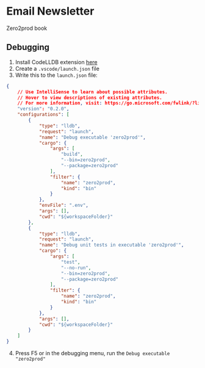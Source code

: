 # Email Newsletter
Zero2prod book

## Debugging

1. Install CodeLLDB extension [here](https://marketplace.visualstudio.com/items?itemName=vadimcn.vscode-lldb)
2. Create a `.vscode/launch.json` file
3. Write this to the `launch.json` file:
```json
{
    // Use IntelliSense to learn about possible attributes.
    // Hover to view descriptions of existing attributes.
    // For more information, visit: https://go.microsoft.com/fwlink/?linkid=830387
    "version": "0.2.0",
    "configurations": [
        {
            "type": "lldb",
            "request": "launch",
            "name": "Debug executable 'zero2prod'",
            "cargo": {
                "args": [
                    "build",
                    "--bin=zero2prod",
                    "--package=zero2prod"
                ],
                "filter": {
                    "name": "zero2prod",
                    "kind": "bin"
                }
            },
            "envFile": ".env",
            "args": [],
            "cwd": "${workspaceFolder}"
        },
        {
            "type": "lldb",
            "request": "launch",
            "name": "Debug unit tests in executable 'zero2prod'",
            "cargo": {
                "args": [
                    "test",
                    "--no-run",
                    "--bin=zero2prod",
                    "--package=zero2prod"
                ],
                "filter": {
                    "name": "zero2prod",
                    "kind": "bin"
                }
            },
            "args": [],
            "cwd": "${workspaceFolder}"
        }
    ]
}
```
4. Press F5 or in the debugging menu, run the `Debug executable "zero2prod"`